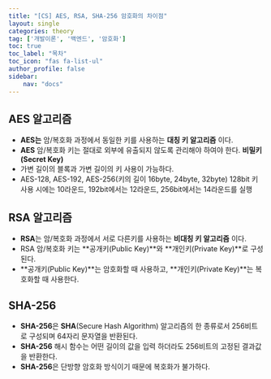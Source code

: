 ```yaml
---
title: "[CS] AES, RSA, SHA-256 암호화의 차이점"
layout: single
categories: theory
tag: ['개발이론', '백엔드', '암호화']
toc: true
toc_label: "목차"
toc_icon: "fas fa-list-ul"
author_profile: false
sidebar:
    nav: "docs"
---
```


## AES 알고리즘

- **AES는** 암/복호화 과정에서 동일한 키를 사용하는 **대칭 키 알고리즘** 이다.
- **AES** 암/복호화 키는 절대로 외부에 유출되지 않도록 관리해야 하여야 한다. **비밀키(Secret Key)**
- 가변 길이의 블록과 가변 길이의 키 사용이 가능하다.
- AES-128, AES-192, AES-256(키의 길이 16byte, 24byte, 32byte)
  128bit 키 사용 시에는 10라운드, 192bit에서는 12라운드, 256bit에서는 14라운드를 실행

## RSA 알고리즘

- **RSA**는 암/복호화 과정에서 서로 다른키를 사용하는 **비대칭 키 알고리즘** 이다.
- RSA 암/복호화 키는 **공개키(Public Key)**와 **개인키(Private Key)**로 구성된다.
- **공개키(Public Key)**는 암호화할 때 사용하고, **개인키(Private Key)**는 복호화할 때 사용한다.

## SHA-256

- **SHA-256**은 **SHA**(Secure Hash Algorithm) 알고리즘의 한 종류로서 256비트로 구성되며 64자리 문자열을 반환된다.
- **SHA-256** 해시 함수는 어떤 길이의 값을 입력 하더라도 256비트의 고정된 결과값을 반환한다.
- **SHA-256**은 단방향 암호화 방식이기 때문에 복호화가 불가하다.

